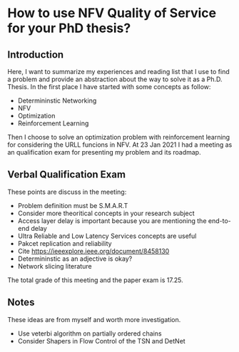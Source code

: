 # How to use NFV Quality of Service for your PhD thesis?

## Introduction

Here, I want to summarize my experiences and reading list that I use to find a problem and provide an abstraction about the way to solve it as a Ph.D. Thesis.
In the first place I have started with some concepts as follow:

- Determininstic Networking
- NFV
- Optimization
- Reinforcement Learning

Then I choose to solve an optimization problem with reinforcement learning for considering the URLL funcions in NFV.
At 23 Jan 2021 I had a meeting as an qualification exam for presenting my problem and its roadmap.

## Verbal Qualification Exam

These points are discuss in the meeting:

- Problem definition must be S.M.A.R.T
- Consider more theoritical concepts in your research subject
- Access layer delay is important because you are mentioning the end-to-end delay
- Ultra Reliable and Low Latency Services concepts are useful
- Pakcet replication and reliability
- Cite https://ieeexplore.ieee.org/document/8458130
- Determininstic as an adjective is okay?
- Network slicing literature

The total grade of this meeting and the paper exam is 17.25.

## Notes

These ideas are from myself and worth more investigation.

- Use veterbi algorithm on partially ordered chains
- Consider Shapers in Flow Control of the TSN and DetNet
